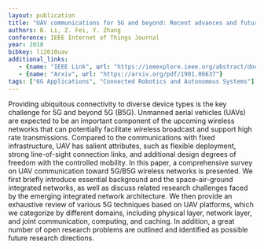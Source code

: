 ```yaml
---
layout: publication
title: "UAV communications for 5G and beyond: Recent advances and future trends"
authors: B. Li, Z. Fei, Y. Zhang
conference: IEEE Internet of Things Journal
year: 2018
bibkey: li2018uav
additional_links:
   - {name: "IEEE Link", url: "https://ieeexplore.ieee.org/abstract/document/8579209/"}
   - {name: "Arxiv", url: "https://arxiv.org/pdf/1901.06637"}
tags: ["6G Applications", "Connected Robotics and Autonomous Systems"]
---
```

Providing ubiquitous connectivity to diverse device types is the key challenge for 5G and beyond 5G (B5G). Unmanned aerial vehicles (UAVs) are expected to be an important component of the upcoming wireless networks that can potentially facilitate wireless broadcast and support high rate transmissions. Compared to the communications with fixed infrastructure, UAV has salient attributes, such as flexible deployment, strong line-of-sight connection links, and additional design degrees of freedom with the controlled mobility. In this paper, a comprehensive survey on UAV communication toward 5G/B5G wireless networks is presented. We first briefly introduce essential background and the space-air-ground integrated networks, as well as discuss related research challenges faced by the emerging integrated network architecture. We then provide an exhaustive review of various 5G techniques based on UAV platforms, which we categorize by different domains, including physical layer, network layer, and joint communication, computing, and caching. In addition, a great number of open research problems are outlined and identified as possible future research directions.